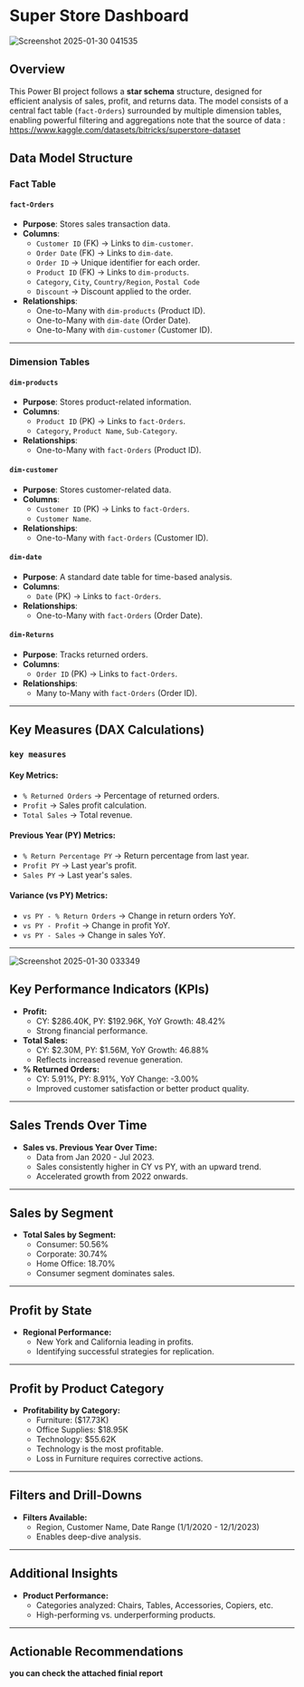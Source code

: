 
# Super Store Dashboard

![Screenshot 2025-01-30 041535](https://github.com/user-attachments/assets/172da686-c5c0-4cf4-ac5b-4d7947250454)

## Overview
This Power BI project follows a **star schema** structure, designed for efficient analysis of sales, profit, and returns data. The model consists of a central fact table (`fact-Orders`) surrounded by multiple dimension tables, enabling powerful filtering and aggregations note that the source of data : https://www.kaggle.com/datasets/bitricks/superstore-dataset

## Data Model Structure

### Fact Table
#### `fact-Orders`
- **Purpose**: Stores sales transaction data.
- **Columns**:
  - `Customer ID` (FK) → Links to `dim-customer`.
  - `Order Date` (FK) → Links to `dim-date`.
  - `Order ID` → Unique identifier for each order.
  - `Product ID` (FK) → Links to `dim-products`.
  - `Category`, `City`, `Country/Region`, `Postal Code`
  - `Discount` → Discount applied to the order.
- **Relationships**:
  - One-to-Many with `dim-products` (Product ID).
  - One-to-Many with `dim-date` (Order Date).
  - One-to-Many with `dim-customer` (Customer ID).

---

### Dimension Tables
#### `dim-products`
- **Purpose**: Stores product-related information.
- **Columns**:
  - `Product ID` (PK) → Links to `fact-Orders`.
  - `Category`, `Product Name`, `Sub-Category`.
- **Relationships**:
  - One-to-Many with `fact-Orders` (Product ID).

#### `dim-customer`
- **Purpose**: Stores customer-related data.
- **Columns**:
  - `Customer ID` (PK) → Links to `fact-Orders`.
  - `Customer Name`.
- **Relationships**:
  - One-to-Many with `fact-Orders` (Customer ID).

#### `dim-date`
- **Purpose**: A standard date table for time-based analysis.
- **Columns**:
  - `Date` (PK) → Links to `fact-Orders`.
- **Relationships**:
  - One-to-Many with `fact-Orders` (Order Date).

#### `dim-Returns`
- **Purpose**: Tracks returned orders.
- **Columns**:
  - `Order ID` (PK) → Links to `fact-Orders`.
- **Relationships**:
  - Many to-Many with `fact-Orders` (Order ID).

---

## Key Measures (DAX Calculations)
### `key measures`
#### **Key Metrics:**
- `% Returned Orders` → Percentage of returned orders.
- `Profit` → Sales profit calculation.
- `Total Sales` → Total revenue.

#### **Previous Year (PY) Metrics:**
- `% Return Percentage PY` → Return percentage from last year.
- `Profit PY` → Last year's profit.
- `Sales PY` → Last year's sales.

#### **Variance (vs PY) Metrics:**
- `vs PY - % Return Orders` → Change in return orders YoY.
- `vs PY - Profit` → Change in profit YoY.
- `vs PY - Sales` → Change in sales YoY.

---

![Screenshot 2025-01-30 033349](https://github.com/user-attachments/assets/d27f3698-e720-4d30-af29-8d4b4a2c0914)


## Key Performance Indicators (KPIs)
- **Profit:**
  - CY: $286.40K, PY: $192.96K, YoY Growth: 48.42%
  - Strong financial performance.
- **Total Sales:**
  - CY: $2.30M, PY: $1.56M, YoY Growth: 46.88%
  - Reflects increased revenue generation.
- **% Returned Orders:**
  - CY: 5.91%, PY: 8.91%, YoY Change: -3.00%
  - Improved customer satisfaction or better product quality.

---

## Sales Trends Over Time
- **Sales vs. Previous Year Over Time:**
  - Data from Jan 2020 - Jul 2023.
  - Sales consistently higher in CY vs PY, with an upward trend.
  - Accelerated growth from 2022 onwards.

---

## Sales by Segment
- **Total Sales by Segment:**
  - Consumer: 50.56%
  - Corporate: 30.74%
  - Home Office: 18.70%
  - Consumer segment dominates sales.

---

## Profit by State
- **Regional Performance:**
  - New York and California leading in profits.
  - Identifying successful strategies for replication.

---

## Profit by Product Category
- **Profitability by Category:**
  - Furniture: ($17.73K)
  - Office Supplies: $18.95K
  - Technology: $55.62K
  - Technology is the most profitable.
  - Loss in Furniture requires corrective actions.

---

## Filters and Drill-Downs
- **Filters Available:**
  - Region, Customer Name, Date Range (1/1/2020 - 12/1/2023)
  - Enables deep-dive analysis.

---

## Additional Insights
- **Product Performance:**
  - Categories analyzed: Chairs, Tables, Accessories, Copiers, etc.
  - High-performing vs. underperforming products.

---

## Actionable Recommendations
 **you can check the attached finial report**
   


